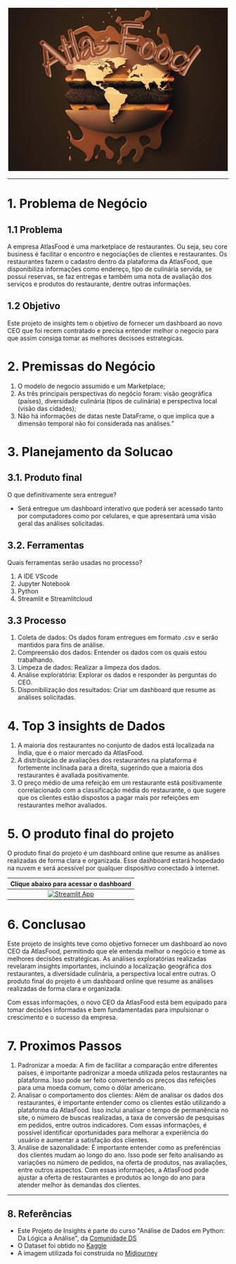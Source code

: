 <div align="center">

![Atlas_food_logo](./img/atlas_food_logo.jpeg)

</div>

------

# 1. **Problema de Negócio**

## **1.1 Problema**

A empresa AtlasFood é uma marketplace de restaurantes. Ou seja, seu core business é facilitar o encontro e negociações de clientes e restaurantes. Os restaurantes fazem o cadastro dentro da plataforma da AtlasFood, que disponibiliza informações como endereço, tipo de culinária servida, se possui reservas, se faz entregas e também uma nota de avaliação dos serviços e produtos do restaurante, dentre outras informações.

## **1.2 Objetivo**

Este projeto de insights tem o objetivo de fornecer um dashboard ao novo CEO que foi recem contratado e precisa entender melhor o negocio para que assim consiga tomar as melhores decisoes estrategicas.

# **2. Premissas do Negócio**

1. O modelo de negocio assumido e um Marketplace;
2. As três principais perspectivas do negócio foram: visão geográfica (países), diversidade culinária (tipos de culinária) e perspectiva local (visão das cidades);
3. Não há informações de datas neste DataFrame, o que implica que a dimensão temporal não foi considerada nas análises.”

# **3. Planejamento da Solucao**

## **3.1. Produto final**

O que definitivamente sera entregue?

- Será entregue um dashboard interativo que poderá ser acessado tanto por computadores como por celulares, e que apresentará uma visão geral das análises solicitadas.

## **3.2. Ferramentas**

Quais ferramentas serão usadas no processo?

1. A IDE VScode
2. Jupyter Notebook
3. Python
4. Streamlit e Streamlitcloud

## **3.3 Processo**

1. Coleta de dados: Os dados foram entregues em formato .csv e serão mantidos para fins de análise.
2. Compreensão dos dados: Entender os dados com os quais estou trabalhando.
3. Limpeza de dados: Realizar a limpeza dos dados.
4. Análise exploratória: Explorar os dados e responder às perguntas do CEO.
5. Disponibilização dos resultados: Criar um dashboard que resume as análises solicitadas.

# **4. Top 3 insights de Dados**

1. A maioria dos restaurantes no conjunto de dados está localizada na Índia, que é o maior mercado da AtlasFood.
2. A distribuição de avaliações dos restaurantes na plataforma é fortemente inclinada para a direita, sugerindo que a maioria dos restaurantes é avaliada positivamente.
3. O preço médio de uma refeição em um restaurante está positivamente correlacionado com a classificação média do restaurante, o que sugere que os clientes estão dispostos a pagar mais por refeições em restaurantes melhor avaliados.


# **5. O produto final do projeto**

O produto final do projeto é um dashboard online que resume as análises realizadas de forma clara e organizada. Esse dashboard estará hospedado na nuvem e será acessível por qualquer dispositivo conectado à internet. 
<div align="center">

|         **Clique abaixo para acessar o dashboard**        |
|:------------------------:|
|         [![Streamlit App](https://img.shields.io/badge/Streamlit-FF4B4B?style=for-the-badge&logo=Streamlit&logoColor=white)](https://iagotannusb-ftc-projeto-final-main-page-xbe5da.streamlit.app/)
</div>

# **6. Conclusao**

Este projeto de insights teve como objetivo fornecer um dashboard ao novo CEO da AtlasFood, permitindo que ele entenda melhor o negócio e tome as melhores decisões estratégicas. As análises exploratórias realizadas revelaram insights importantes, incluindo a localização geográfica dos restaurantes, a diversidade culinária, a perspectiva local entre outras. O produto final do projeto é um dashboard online que resume as análises realizadas de forma clara e organizada.

Com essas informações, o novo CEO da AtlasFood está bem equipado para tomar decisões informadas e bem fundamentadas para impulsionar o crescimento e o sucesso da empresa.

# **7. Proximos Passos**

1. Padronizar a moeda: A fim de facilitar a comparação entre diferentes países, é importante padronizar a moeda utilizada pelos restaurantes na plataforma. Isso pode ser feito convertendo os preços das refeições para uma moeda comum, como o dólar americano.
2. Analisar o comportamento dos clientes: Além de analisar os dados dos restaurantes, é importante entender como os clientes estão utilizando a plataforma da AtlasFood. Isso inclui analisar o tempo de permanência no site, o número de buscas realizadas, a taxa de conversão de pesquisas em pedidos, entre outros indicadores. Com essas informações, é possível identificar oportunidades para melhorar a experiência do usuário e aumentar a satisfação dos clientes.
3. Análise de sazonalidade: É importante entender como as preferências dos clientes mudam ao longo do ano. Isso pode ser feito analisando as variações no número de pedidos, na oferta de produtos, nas avaliações, entre outros aspectos. Com essas informações, a AtlasFood pode ajustar a oferta de restaurantes e produtos ao longo do ano para atender melhor às demandas dos clientes.

---
## **8. Referências**
* Este Projeto de Insights é parte do curso "Análise de Dados em Python: Da Lógica a Análise", da [Comunidade DS](https://comunidadeds.com/)
* O Dataset foi obtido no [Kaggle](https://www.kaggle.com/datasets/akashram/zomato-restaurants-autoupdated-dataset?resource=download&select=zomato.csv)
* A imagem utilizada foi construida no [Midjourney](https://www.midjourney.com/home/?callbackUrl=%2Fapp%2F)